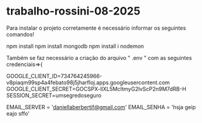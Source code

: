 # trabalho-rossini-08-2025
Para instalar o projeto corretamente é necessário informar os seguintes comandos!

npm install
npm install mongodb
npm install i nodemon

Também se faz necessário a criação do arquivo " .env " com  as seguintes credenciais=>{

GOOGLE_CLIENT_ID=734764245966-v8piaqm99sp4a4febato98j5jharfloj.apps.googleusercontent.com
GOOGLE_CLIENT_SECRET=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
SESSION_SECRET=umsegredoseguro



EMAIL_SERVER = 'daniellaberbertif@gmail.com'
EMAIL_SENHA = 'hsja geip eajo sffo'

